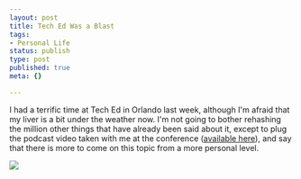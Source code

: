 ```yaml
--- 
layout: post
title: Tech Ed Was a Blast
tags: 
- Personal Life
status: publish
type: post
published: true
meta: {}

---
```

I had a terrific time at Tech Ed in Orlando last week, although I'm afraid that my liver is a bit under the weather now. I'm not going to bother rehashing the million other things that have already been said about it, except to plug the podcast video taken with me at the conference (<a href="http://casting.dlservice.microsoft.com/download/5/7/2/572011dd-298a-4936-af67-8f3596d0a3b2/VisualStudio2005_demo.wmv">available here</a>), and say that there is more to come on this topic from a more personal level.

  <img src="http://www.cincinnatichildrens.org/NR/rdonlyres/32143992-B411-43F4-8B25-AB3A460A3478/0/LiverFINALweb.jpg" />

